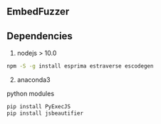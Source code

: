 ## EmbedFuzzer
## Dependencies

1. nodejs > 10.0

```bash
npm -S -g install esprima estraverse escodegen
```

2. anaconda3

python modules

```bash
pip install PyExecJS
pip install jsbeautifier
```
